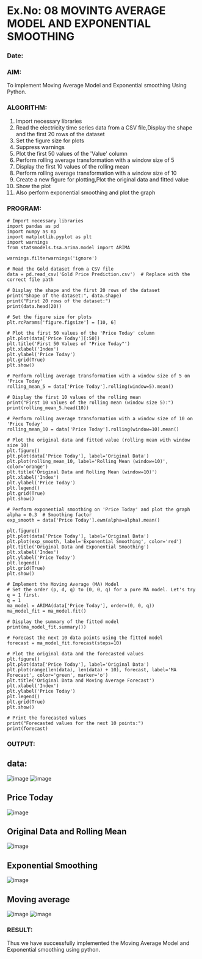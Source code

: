 # Ex.No: 08     MOVINTG AVERAGE MODEL AND EXPONENTIAL SMOOTHING
### Date: 


### AIM:
To implement Moving Average Model and Exponential smoothing Using Python.
### ALGORITHM:
1. Import necessary libraries
2. Read the electricity time series data from a CSV file,Display the shape and the first 20 rows of
the dataset
3. Set the figure size for plots
4. Suppress warnings
5. Plot the first 50 values of the 'Value' column
6. Perform rolling average transformation with a window size of 5
7. Display the first 10 values of the rolling mean
8. Perform rolling average transformation with a window size of 10
9. Create a new figure for plotting,Plot the original data and fitted value
10. Show the plot
11. Also perform exponential smoothing and plot the graph
### PROGRAM:
```
# Import necessary libraries
import pandas as pd
import numpy as np
import matplotlib.pyplot as plt
import warnings
from statsmodels.tsa.arima.model import ARIMA

warnings.filterwarnings('ignore')

# Read the Gold dataset from a CSV file
data = pd.read_csv('Gold Price Prediction.csv')  # Replace with the correct file path

# Display the shape and the first 20 rows of the dataset
print("Shape of the dataset:", data.shape)
print("First 20 rows of the dataset:")
print(data.head(20))

# Set the figure size for plots
plt.rcParams['figure.figsize'] = [10, 6]

# Plot the first 50 values of the 'Price Today' column
plt.plot(data['Price Today'][:50])
plt.title('First 50 Values of "Price Today"')
plt.xlabel('Index')
plt.ylabel('Price Today')
plt.grid(True)
plt.show()

# Perform rolling average transformation with a window size of 5 on 'Price Today'
rolling_mean_5 = data['Price Today'].rolling(window=5).mean()

# Display the first 10 values of the rolling mean
print("First 10 values of the rolling mean (window size 5):")
print(rolling_mean_5.head(10))

# Perform rolling average transformation with a window size of 10 on 'Price Today'
rolling_mean_10 = data['Price Today'].rolling(window=10).mean()

# Plot the original data and fitted value (rolling mean with window size 10)
plt.figure()
plt.plot(data['Price Today'], label='Original Data')
plt.plot(rolling_mean_10, label='Rolling Mean (window=10)', color='orange')
plt.title('Original Data and Rolling Mean (window=10)')
plt.xlabel('Index')
plt.ylabel('Price Today')
plt.legend()
plt.grid(True)
plt.show()

# Perform exponential smoothing on 'Price Today' and plot the graph
alpha = 0.3  # Smoothing factor
exp_smooth = data['Price Today'].ewm(alpha=alpha).mean()

plt.figure()
plt.plot(data['Price Today'], label='Original Data')
plt.plot(exp_smooth, label='Exponential Smoothing', color='red')
plt.title('Original Data and Exponential Smoothing')
plt.xlabel('Index')
plt.ylabel('Price Today')
plt.legend()
plt.grid(True)
plt.show()

# Implement the Moving Average (MA) Model
# Set the order (p, d, q) to (0, 0, q) for a pure MA model. Let's try q = 1 first.
q = 1
ma_model = ARIMA(data['Price Today'], order=(0, 0, q))
ma_model_fit = ma_model.fit()

# Display the summary of the fitted model
print(ma_model_fit.summary())

# Forecast the next 10 data points using the fitted model
forecast = ma_model_fit.forecast(steps=10)

# Plot the original data and the forecasted values
plt.figure()
plt.plot(data['Price Today'], label='Original Data')
plt.plot(range(len(data), len(data) + 10), forecast, label='MA Forecast', color='green', marker='o')
plt.title('Original Data and Moving Average Forecast')
plt.xlabel('Index')
plt.ylabel('Price Today')
plt.legend()
plt.grid(True)
plt.show()

# Print the forecasted values
print("Forecasted values for the next 10 points:")
print(forecast)

```
### OUTPUT:
## data:
![image](https://github.com/user-attachments/assets/1e9d36d8-987c-4845-a3f4-4144e50fef21)
![image](https://github.com/user-attachments/assets/52fbba13-a8bc-4082-baea-b4a7084d3007)

## Price Today
![image](https://github.com/user-attachments/assets/f9a5b49e-e8e6-4e45-9d98-606c19ec00a6)


## Original Data and Rolling Mean
![image](https://github.com/user-attachments/assets/82954833-9966-4860-945f-995f94a50d46)
## Exponential Smoothing

![image](https://github.com/user-attachments/assets/1e430e29-f05a-402d-8ec6-89f1fe2901a6)
## Moving average
![image](https://github.com/user-attachments/assets/138f98be-b970-419a-8a11-cf039bab32ae)
![image](https://github.com/user-attachments/assets/7dafc3f7-baea-450d-81a0-0ad452c0c2ca)


### RESULT:
Thus we have successfully implemented the Moving Average Model and Exponential smoothing using python.
